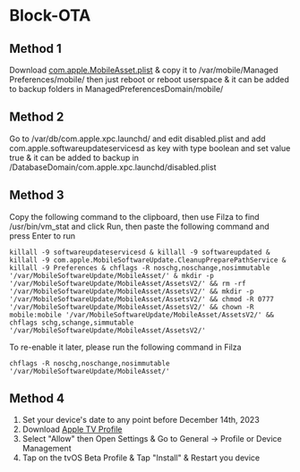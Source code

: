 # Block-OTA

## Method 1
Download [com.apple.MobileAsset.plist](https://github.com/Mikasa-san/Block-OTA/raw/main/com.apple.MobileAsset.plist) & copy it to /var/mobile/Managed Preferences/mobile/ then just reboot or reboot userspace & it can be added to backup folders in ManagedPreferencesDomain/mobile/

## Method 2
Go to /var/db/com.apple.xpc.launchd/ and edit disabled.plist and add com.apple.softwareupdateservicesd as key with type boolean and set value true & it can be added to backup in /DatabaseDomain/com.apple.xpc.launchd/disabled.plist

## Method 3
Copy the following command to the clipboard, then use Filza to find /usr/bin/vm_stat and click Run, then paste the following command and press Enter to run
```
killall -9 softwareupdateservicesd & killall -9 softwareupdated & killall -9 com.apple.MobileSoftwareUpdate.CleanupPreparePathService & killall -9 Preferences & chflags -R noschg,noschange,nosimmutable '/var/MobileSoftwareUpdate/MobileAsset/' & mkdir -p '/var/MobileSoftwareUpdate/MobileAsset/AssetsV2/' && rm -rf '/var/MobileSoftwareUpdate/MobileAsset/AssetsV2/' && mkdir -p '/var/MobileSoftwareUpdate/MobileAsset/AssetsV2/' && chmod -R 0777 '/var/MobileSoftwareUpdate/MobileAsset/AssetsV2/' && chown -R mobile:mobile '/var/MobileSoftwareUpdate/MobileAsset/AssetsV2/' && chflags schg,schange,simmutable '/var/MobileSoftwareUpdate/MobileAsset/AssetsV2/'
```
To re-enable it later, please run the following command in Filza
```
chflags -R noschg,noschange,nosimmutable '/var/MobileSoftwareUpdate/MobileAsset/'
```
## Method 4
1. Set your device's date to any point before December 14th, 2023
2. Download [Apple TV Profile](https://static.itsnebula.net/apple/noota/17.mobileconfig)
3. Select "Allow" then Open Settings & Go to General -> Profile or Device Management
4. Tap on the tvOS Beta Profile & Tap "Install" & Restart you device
